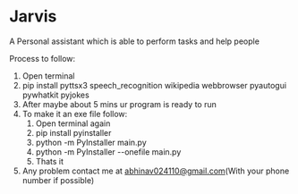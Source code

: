 # Jarvis
A Personal assistant which is able to perform tasks and help people

Process to follow:
1. Open terminal
2. pip install pyttsx3 speech_recognition wikipedia webbrowser pyautogui pywhatkit pyjokes
3. After maybe about 5 mins ur program is ready to run
4. To make it an exe file follow:
    1. Open terminal again
    2. pip install pyinstaller
    3. python -m PyInstaller main.py
    4. python -m PyInstaller --onefile main.py
    5. Thats it
5. Any problem contact me at abhinav024110@gmail.com(With your phone number if possible)
